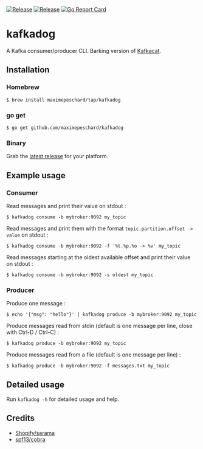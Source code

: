 [![Release](https://img.shields.io/github/v/release/maximepeschard/kafkadog.svg)](https://github.com/maximepeschard/kafkadog/releases/latest)
[![Release](https://github.com/maximepeschard/kafkadog/workflows/Release/badge.svg)](https://github.com/maximepeschard/kafkadog/actions)
[![Go Report Card](https://goreportcard.com/badge/github.com/maximepeschard/kafkadog)](https://goreportcard.com/report/github.com/maximepeschard/kafkadog)

# kafkadog

A Kafka consumer/producer CLI. Barking version of [Kafkacat](https://github.com/edenhill/kafkacat).

## Installation

### Homebrew

```console
$ brew install maximepeschard/tap/kafkadog
```

### go get

```console
$ go get github.com/maximepeschard/kafkadog
```

### Binary

Grab the [latest release](https://github.com/maximepeschard/kafkadog/releases/latest) for your platform.

## Example usage

### Consumer

Read messages and print their value on stdout :

```console
$ kafkadog consume -b mybroker:9092 my_topic
```

Read messages and print them with the format `topic.partition.offset -> value` on stdout :

```console
$ kafkadog consume -b mybroker:9092 -f '%t.%p.%o -> %v' my_topic
```

Read messages starting at the oldest available offset and print their value on stdout :

```console
$ kafkadog consume -b mybroker:9092 -s oldest my_topic
```

### Producer

Produce one message :

```console
$ echo '{"msg": "hello"}' | kafkadog produce -b mybroker:9092 my_topic
```

Produce messages read from stdin (default is one message per line, close with Ctrl-D / Ctrl-C) :

```console
$ kafkadog produce -b mybroker:9092 my_topic
```

Produce messages read from a file (default is one message per line) :

```console
$ kafkadog produce -b mybroker:9092 -f messages.txt my_topic
```

## Detailed usage

Run `kafkadog -h` for detailed usage and help.

## Credits

* [Shopify/sarama](https://github.com/Shopify/sarama)
* [spf13/cobra](https://github.com/spf13/cobra)